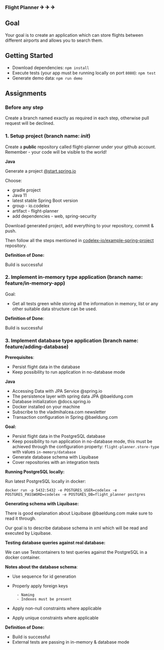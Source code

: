 ### Flight Planner ✈ ✈ ✈

## Goal

Your goal is to create an application which can store flights between different airports and allows you to search them.

## Getting Started

 - Download dependencies: `npm install`
 - Execute tests (your app must be running locally on port `8080`): `npm test`
 - Generate demo data: `npm run demo`
 
 ## Assignments

### Before any step

Create a branch named exactly as required in each step, otherwise pull request will be declined.

### 1. Setup project (branch name: _init_)
Create a **public** repository called flight-planner under your github account. Remember - your code will be visible to the world!

**Java**

Generate a project [@start.spring.io](https://start.spring.io/)

Choose:

- gradle project
- Java 11
- latest stable Spring Boot version
- group - io.codelex
- artifact - flight-planner
- add dependencies - web, spring-security

Download generated project, add everything to your repository, commit & push.

Then follow all the steps mentioned in [codelex-io/example-spring-project](https://github.com/codelex-io/example-spring-project) repository.


**Definition of Done:**

Build is successful

### 2. Implement in-memory type application (branch name: feature/in-memory-app)

Goal:

 - Get all tests green while storing all the information in memory, list or any other suitable data structure can be used.

**Definition of Done**:

Build is successful

### 3. Implement database type application (branch name: feature/adding-database)

**Prerequisites**:

- Persist flight data in the database
- Keep possibility to run application in no-database mode

**Java**

- Accessing Data with JPA Service @spring.io
- The persistence layer with spring data JPA @baeldung.com
- Database initialization @docs.spring.io
- Docker installed on your machine
- Subscribe to the vladmihalcea.com newsletter
- Transaction configuration in Spring @baeldung.com

**Goal:**

- Persist flight data in the PostgreSQL database
- Keep possibility to run application in no-database mode, this must be achieved through the configuration property: `flight-planner.store-type` with values `in-memory/database`
- Generate database schema with Liquibase
- Cover repositories with an integration tests

**Running PostgreSQL locally:**

Run latest PostgreSQL locally in docker:

`docker run -p 5432:5432 -e POSTGRES_USER=codelex -e POSTGRES_PASSWORD=codelex -e POSTGRES_DB=flight_planner postgres`

**Generating schema with Liquibase:**

There is good explanation about Liquibase @baeldung.com make sure to read it through.

Our goal is to describe database schema in xml which will be read and executed by Liquibase.

**Testing database queries against real database:**

We can use Testcontainers to test queries against the PostgreSQL in a docker container.


**Notes about the database schema**:

- Use sequence for id generation
- Properly apply foreign keys

        - Naming
        - Indexes must be present
        
- Apply non-null constraints where applicable
- Apply unique constraints where applicable

**Definition of Done:**

- Build is successful
- External tests are passing in in-memory & database mode
